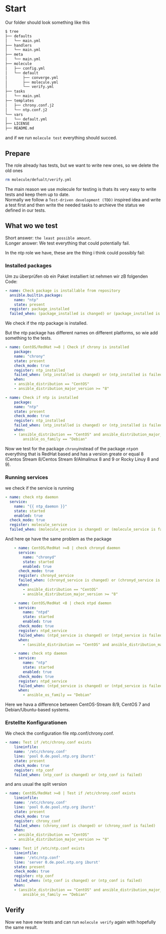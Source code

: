 # Start
Our folder should look something like this

```BASH
$ tree
├── defaults
│   └── main.yml
├── handlers
│   └── main.yml
├── meta
│   └── main.yml
├── molecule
│   ├── config.yml
│   └── default
│       ├── converge.yml
│       ├── molecule.yml
│       └── verify.yml
├── tasks
│   └── main.yml
├── templates
│   ├── chrony.conf.j2
│   └── ntp.conf.j2
└── vars
│   └── default.yml
├── LICENSE
├── README.md
```

and if we run `molecule test` everything should succed.

## Prepare

The role already has tests, but we want to write new ones, so we delete the old ones

```bash
rm molecule/defualt/verify.yml
```

The main reason we use molecule for testing is thats its very easy to write tests and keep them up to date.  
Normally we follow a `Test-driven development (TDD)` inspired idea and write a test first and then write the needed tasks to archieve the status we defined in our tests.

## What wo we test

Short answer:  `the least possible amount`.  
lLonger answer: We test everything that could potentially fail.

In the ntp role we have, these are the thing i think could possibly fail:

### Installed packages

Um zu überprüfen ob ein Paket installiert ist nehmen wir zB folgenden Code:


```yaml
- name: Check package is installable from repository
  ansible.builtin.package:
    name: "ntp"
    state: present
  register: package_installed
  failed_when: (package_installed is changed) or (package_installed is failed)
```
We check if the ntp package is installed.  

But the ntp package has different names on different platforms, so wie add something to the tests.

```yaml
- name: CentOS/RedHat >=8 | Check if chrony is installed
    package:
    name: "chrony"
    state: present
    check_mode: true
    register: ntp_installed
    failed_when: (ntp_installed is changed) or (ntp_installed is failed)
    when:
    - ansible_distribution == "CentOS"
    - ansible_distribution_major_version >= "8"

- name: Check if ntp is installed
    package:
    name: "ntp"
    state: present
    check_mode: true
    register: ntp_installed
    failed_when: (ntp_installed is changed) or (ntp_installed is failed)
    when:
    - (ansible_distribution == "CentOS" and ansible_distribution_major_version < "8") or
        ansible_os_family == "Debian"
```

Now we test for the package `chrony`instead of the package `ntp`on everything that is RedHat based and has a version greate or equal 8 (Centos Stream 8/Centos Stream 9/Almalinux 8 and 9 or Rocky Linuy 8 and 9).

### Running services

we check if the service is running

```yaml
- name: check ntp daemon
  service:
    name: "{{ ntp_daemon }}"
    state: started
    enabled: true
  check_mode: true
  register: molecule_service
  failed_when: (molecule_service is changed) or (molecule_service is failed)
```

And here qe have the same problem as the package

```yaml
    - name: CentOS/RedHat >=8 | check chronyd daemon
      service:
        name: "chronyd"
        state: started
        enabled: true
      check_mode: true
      register: chronyd_service
      failed_when: (chronyd_service is changed) or (chronyd_service is failed)
      when:
        - ansible_distribution == "CentOS"
        - ansible_distribution_major_version >= "8"

    - name: CentOS/RedHat <8 | check ntpd daemon
      service:
        name: "ntpd"
        state: started
        enabled: true
      check_mode: true
      register: ntpd_service
      failed_when: (ntpd_service is changed) or (ntpd_service is failed)
      when:
        - (ansible_distribution == "CentOS" and ansible_distribution_major_version < "8")

    - name: check ntp daemon
      service:
        name: "ntp"
        state: started
        enabled: true
      check_mode: true
      register: ntpd_service
      failed_when: (ntpd_service is changed) or (ntpd_service is failed)
      when:
        - ansible_os_family == "Debian"
```

Here we hava a difference between  CentOS-Stream 8/9, CentOS 7 and Debian/Ubuntu-based systems.

### Erstellte Konfigurationen

We check the configuration file ntp.conf/chrony.conf.

```yaml
- name: Test if /etc/chrony.conf exists
    lineinfile:
    name: '/etc/chrony.conf'
    line: 'pool 0.de.pool.ntp.org iburst'
    state: present
    check_mode: true
    register: ntp_conf
    failed_when: (ntp_conf is changed) or (ntp_conf is failed)
```

and ans usual the split version

```yaml
- name: CentOS/RedHat >=8 | Test if /etc/chrony.conf exists
    lineinfile:
    name: '/etc/chrony.conf'
    line: 'pool 0.de.pool.ntp.org iburst'
    state: present
    check_mode: true
    register: chrony_conf
    failed_when: (chrony_conf is changed) or (chrony_conf is failed)
    when:
    - ansible_distribution == "CentOS"
    - ansible_distribution_major_version >= "8"

- name: Test if /etc/ntp.conf exists
    lineinfile:
    name: '/etc/ntp.conf'
    line: 'server 0.de.pool.ntp.org iburst'
    state: present
    check_mode: true
    register: ntp_conf
    failed_when: (ntp_conf is changed) or (ntp_conf is failed)
    when:
    - (ansible_distribution == "CentOS" and ansible_distribution_major_version < "8") or
        ansible_os_family == "Debian"
```

## Verify

Now we have new tests and can run `molecule verify` again with hopefully the same result.
